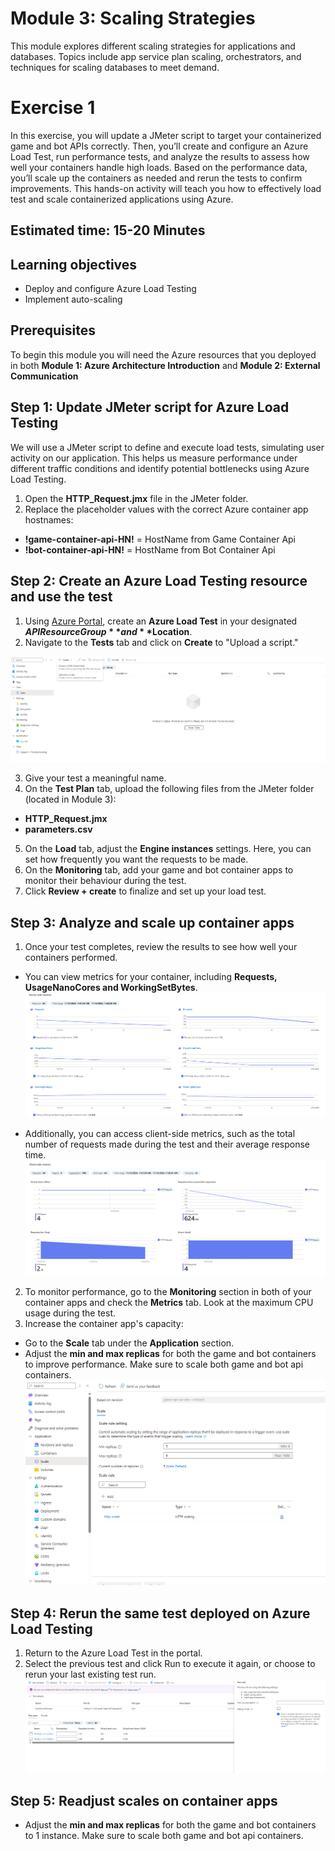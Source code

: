 # Module 3: Scaling Strategies
This module explores different scaling strategies for applications and databases. Topics include app service plan scaling, orchestrators, and techniques for scaling databases to meet demand.

# Exercise 1
In this exercise, you will update a JMeter script to target your containerized game and bot APIs correctly. Then, you’ll create and configure an Azure Load Test, run performance tests, and analyze the results to assess how well your containers handle high loads. Based on the performance data, you’ll scale up the containers as needed and rerun the tests to confirm improvements. This hands-on activity will teach you how to effectively load test and scale containerized applications using Azure.

## Estimated time: 15-20 Minutes

## Learning objectives
   - Deploy and configure Azure Load Testing
   - Implement auto-scaling
   
## Prerequisites
To begin this module you will need the Azure resources that you deployed in both **Module 1: Azure Architecture Introduction** and **Module 2: External Communication**

## Step 1: Update JMeter script for Azure Load Testing
We will use a JMeter script to define and execute load tests, simulating user activity on our application. This helps us measure performance under different traffic conditions and identify potential bottlenecks using Azure Load Testing.

 1. Open the **HTTP_Request.jmx** file in the JMeter folder.
 2. Replace the placeholder values with the correct Azure container app hostnames:
   - **!game-container-api-HN!** = HostName from Game Container Api
   - **!bot-container-api-HN!** = HostName from Bot Container Api

## Step 2: Create an Azure Load Testing resource and use the test
 1. Using [Azure Portal](https://portal.azure.com/), create an **Azure Load Test** in your designated **$APIResourceGroup** and **$Location**.
 2. Navigate to the **Tests** tab and click on **Create** to "Upload a script."

![](../module-3-scaling-strategies/images/image1.png)

 3. Give your test a meaningful name.
 4. On the **Test Plan** tab, upload the following files from the JMeter folder (located in Module 3):
   - **HTTP_Request.jmx**
   - **parameters.csv**
 5. On the **Load** tab, adjust the **Engine instances** settings. Here, you can set how frequently you want the requests to be made.
 6. On the **Monitoring** tab, add your game and bot container apps to monitor their behaviour during the test.
 7. Click **Review + create** to finalize and set up your load test.


## Step 3: Analyze and scale up container apps
 1. Once your test completes, review the results to see how well your containers performed.
- You can view metrics for your container, including **Requests, UsageNanoCores and WorkingSetBytes**.
 ![](../module-3-scaling-strategies/images/image4.png)

- Additionally, you can access client-side metrics, such as the total number of requests made during the test and their average response time.
 ![](../module-3-scaling-strategies/images/image5.png)

 2. To monitor performance, go to the **Monitoring** section in both of your container apps and check the **Metrics** tab. Look at the maximum CPU usage during the test.
 3. Increase the container app's capacity:
   - Go to the **Scale** tab under the **Application** section.
   - Adjust the **min and max replicas** for both the game and bot containers to improve performance. Make sure to scale both game and bot api containers.
![](../module-3-scaling-strategies/images/image2.png)

## Step 4: Rerun the same test deployed on Azure Load Testing
 1. Return to the Azure Load Test in the portal.
 2. Select the previous test and click Run to execute it again, or choose to rerun your last existing test run.
![](../module-3-scaling-strategies/images/image3.png)

## Step 5: Readjust scales on container apps
- Adjust the **min and max replicas** for both the game and bot containers to 1 instance. Make sure to scale both game and bot api containers.

